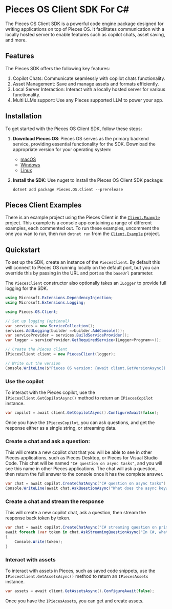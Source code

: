 # Pieces OS Client SDK For C#

The Pieces OS Client SDK is a powerful code engine package designed for writing applications on top of Pieces OS. It facilitates communication with a locally hosted server to enable features such as copilot chats, asset saving, and more.

## Features

The Pieces SDK offers the following key features:

1. Copilot Chats: Communicate seamlessly with copilot chats functionality.
1. Asset Management: Save and manage assets and formats efficiently.
1. Local Server Interaction: Interact with a locally hosted server for various functionality.
1. Multi LLMs support: Use any Pieces supported LLM to power your app.

## Installation

To get started with the Pieces OS Client SDK, follow these steps:

1. **Download Pieces OS**: Pieces OS serves as the primary backend service, providing essential functionality for the SDK. Download the appropriate version for your operating system:
   - [macOS](https://docs.pieces.app/installation-getting-started/macos) 
   - [Windows](https://docs.pieces.app/installation-getting-started/windows) 
   - [Linux](https://docs.pieces.app/installation-getting-started/linux)

1. **Install the SDK**: Use nuget to install the Pieces OS Client SDK package:

   ```shell
   dotnet add package Pieces.OS.Client --prerelease
   ```

## Pieces Client Examples

There is an example project using the Pieces Client in the [`Client.Example`](https://github.com/pieces-app/pieces-os-client-sdk-for-csharp/tree/main/src/Client.Example/Program.cs) project. This example is a console app containing a range of different examples, each commented out. To run these examples, uncomment the one you wan to run, then run `dotnet run` from the [`Client.Example`](https://github.com/pieces-app/pieces-os-client-sdk-for-csharp/tree/main/src/Client.Example) project.

## Quickstart

To set up the SDK, create an instance of the `PiecesClient`. By default this will connect to Pieces OS running locally on the default port, but you can override this by passing in the URL and port as the `baseUrl` parameter.

The `PiecesClient` constructor also optionally takes an `ILogger` to provide full logging for the SDK.

```csharp
using Microsoft.Extensions.DependencyInjection;
using Microsoft.Extensions.Logging;

using Pieces.OS.Client;

// Set up logging (optional)
var services = new ServiceCollection();
services.AddLogging(builder =>builder.AddConsole());
var serviceProvider = services.BuildServiceProvider();
var logger = serviceProvider.GetRequiredService<ILogger<Program>>();

// Create the Pieces client
IPiecesClient client = new PiecesClient(logger);

// Write out the version
Console.WriteLine($"Pieces OS version: {await client.GetVersionAsync().ConfigureAwait(false)}");
```

### Use the copilot

To interact with the Pieces copilot, use the `IPiecesClient.GetCopilotAsync()` method to return an `IPiecesCopilot` instance.

```csharp
var copilot = await client.GetCopilotAsync().ConfigureAwait(false);
```

Once you have the `IPiecesCopilot`, you can ask questions, and get the response either as a single string, or streaming data.

### Create a chat and ask a question:

This will create a new copilot chat that you will be able to see in other Pieces applications, such as Pieces Desktop, or Pieces for Visual Studio Code. This chat will be named `"C# question on async tasks"`, and you will see this name in other Pieces applications. The chat will ask a question, then return the full answer to the console once it has the complete answer.

```csharp
var chat = await copilot.CreateChatAsync("C# question on async tasks").ConfigureAwait(false);
Console.WriteLine(await chat.AskQuestionAsync("What does the async keyword do in C#?"));
```

### Create a chat and stream the response

This will create a new copilot chat, ask a question, then stream the response back token by token.

```csharp
var chat = await copilot.CreateChatAsync("C# streaming question on primary constructors").ConfigureAwait(false);
await foreach (var token in chat.AskStreamingQuestionAsync("In C#, what is a primary constructor? Give me some example code that declares a class with one."))
{
    Console.Write(token);
}
```

### Interact with assets

To interact with assets in Pieces, such as saved code snippets, use the `IPiecesClient.GetAssetsAsync()` method to return an `IPiecesAssets` instance.

```csharp
var assets = await client.GetAssetsAsync().ConfigureAwait(false);
```

Once you have the `IPiecesAssets`, you can get and create assets.
